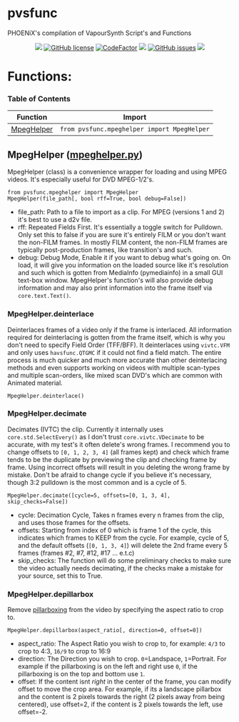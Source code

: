 # pvsfunc
PHOENiX's compilation of VapourSynth Script's and Functions

<p align="center">
<a href="https://python.org"><img src="https://img.shields.io/badge/python-3.6%2B-informational?style=flat-square" /></a>
<a href="https://github.com/rlaPHOENiX/pvsfunc/blob/master/LICENSE"><img alt="GitHub license" src="https://img.shields.io/github/license/rlaPHOENiX/pvsfunc?style=flat-square"></a>
<a href="https://www.codefactor.io/repository/github/rlaphoenix/pvsfunc"><img src="https://www.codefactor.io/repository/github/rlaphoenix/pvsfunc/badge" alt="CodeFactor" /></a>
<a href="https://www.codacy.com/manual/rlaPHOENiX/pvsfunc?utm_source=github.com&amp;utm_medium=referral&amp;utm_content=rlaPHOENiX/pvsfunc&amp;utm_campaign=Badge_Grade"><img src="https://api.codacy.com/project/badge/Grade/574e843d9e044dcbbc2743cd8092148a"/></a>
<a href="https://github.com/rlaPHOENiX/pvsfunc/issues"><img alt="GitHub issues" src="https://img.shields.io/github/issues/rlaPHOENiX/pvsfunc?style=flat-square"></a>
<a href="http://makeapullrequest.com"><img src="https://img.shields.io/badge/PRs-welcome-brightgreen.svg?style=flat-square"></a>
</p>

# Functions:

### Table of Contents

Function | Import
--- | ---
[MpegHelper](#mpeghelper-mpeghelperpy) | `from pvsfunc.mpeghelper import MpegHelper`

## MpegHelper ([mpeghelper.py](/pvsfunc/mpeghelper.py))
MpegHelper (class) is a convenience wrapper for loading and using MPEG videos. It's especially useful for DVD MPEG-1/2's.

`from pvsfunc.mpeghelper import MpegHelper`  
`MpegHelper(file_path[, bool rff=True, bool debug=False])`
* file_path: Path to a file to import as a clip. For MPEG (versions 1 and 2) it's best to use a d2v file.
* rff: Repeated Fields First. It's essentially a toggle switch for Pulldown. Only set this to false if you are sure it's entirely FILM or you don't want the non-FILM frames. In mostly FILM content, the non-FILM frames are typically post-production frames, like transition's and such.
* debug: Debug Mode, Enable it if you want to debug what's going on. On load, it will give you information on the loaded source like it's resolution and such which is gotten from MediaInfo (pymediainfo) in a small GUI text-box window. MpegHelper's function's will also provide debug information and may also print information into the frame itself via `core.text.Text()`.

### MpegHelper.deinterlace
Deinterlaces frames of a video only if the frame is interlaced. All information required for deinterlacing is gotten from the frame itself, which is why you don't need to specify Field Order (TFF/BFF). It deinterlaces using `vivtc.VFM` and only uses `havsfunc.QTGMC` if it could not find a field match. The entire process is much quicker and much more accurate than other deinterlacing methods and even supports working on videos with multiple scan-types and multiple scan-orders, like mixed scan DVD's which are common with Animated material.

`MpegHelper.deinterlace()`

### MpegHelper.decimate
Decimates (IVTC) the clip. Currently it internally uses `core.std.SelectEvery()` as I don't trust `core.vivtc.VDecimate` to be accurate, with my test's it often delete's wrong frames. I recommend you to change offsets to `[0, 1, 2, 3, 4]` (all frames kept) and check which frame tends to be the duplicate by previewing the clip and checking frame by frame. Using incorrect offsets will result in you deleting the wrong frame by mistake. Don't be afraid to change cycle if you believe it's necessary, though 3:2 pulldown is the most common and is a cycle of 5.

`MpegHelper.decimate([cycle=5, offsets=[0, 1, 3, 4], skip_checks=False])`
* cycle: Decimation Cycle, Takes n frames every n frames from the clip, and uses those frames for the offsets.
* offsets: Starting from index of 0 which is frame 1 of the cycle, this indicates which frames to KEEP from the cycle. For example, cycle of 5, and the default offsets (`[0, 1, 3, 4]`) will delete the 2nd frame every 5 frames (frames #2, #7, #12, #17 ... e.t.c)
* skip_checks: The function will do some preliminary checks to make sure the video actually needs decimating, if the checks make a mistake for your source, set this to True.

### MpegHelper.depillarbox
Remove [pillarboxing](https://wikipedia.org/wiki/Pillarbox) from the video by specifying the aspect ratio to crop to.

`MpegHelper.depillarbox(aspect_ratio[, direction=0, offset=0])`
* aspect_ratio: The Aspect Ratio you wish to crop to, for example: `4/3` to crop to 4:3, `16/9` to crop to 16:9
* direction: The Direction you wish to crop. `0`=Landspace, `1`=Portrait. For example if the pillarboxing is on the left and right use `0`, if the pillarboxing is on the top and bottom use `1`.
* offset: If the content isnt *right* in the center of the frame, you can modify offset to move the crop area. For example, if its a landscape pillarbox and the content is 2 pixels towards the right (2 pixels away from being centered), use offset=2, if the content is 2 pixels towards the left, use offset=-2.